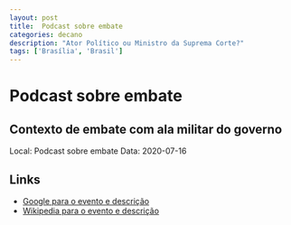 ```yaml
---
layout: post
title:  Podcast sobre embate
categories: decano
description: "Ator Político ou Ministro da Suprema Corte?"
tags: ['Brasília', 'Brasil']
---
```


# Podcast sobre embate
## Contexto de embate com ala militar do governo
Local: Podcast sobre embate
Data: 2020-07-16

## Links 
- [Google para o evento e descrição](https://www.google.com/search?q=Gilmar%20Mendes%20%2B%20Podcast%20sobre%20embate%20Contexto%20de%20embate%20com%20ala%20militar%20do%20governo%20Bras%C3%ADlia%2C%20Brasil)
- [Wikipedia para o evento e descrição](https://en.wikipedia.org/w/index.php?search=Gilmar%20Mendes%20%2B%20Podcast%20sobre%20embate%20Contexto%20de%20embate%20com%20ala%20militar%20do%20governo%20Bras%C3%ADlia%2C%20Brasil)
